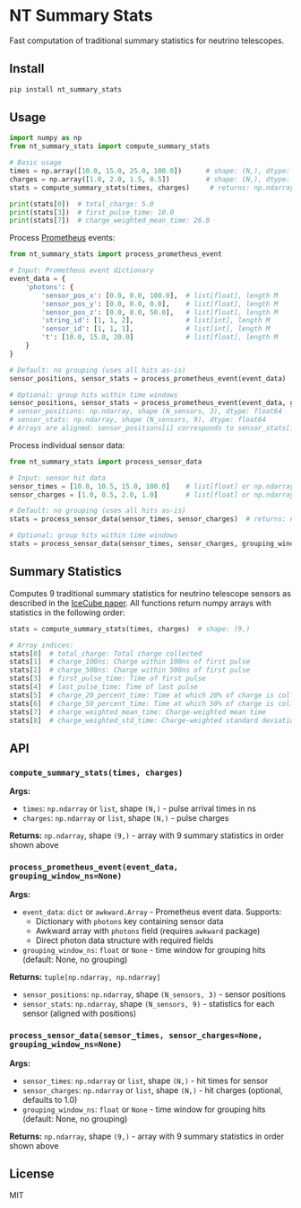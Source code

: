 # NT Summary Stats

Fast computation of traditional summary statistics for neutrino telescopes.

## Install

```bash
pip install nt_summary_stats
```

## Usage

```python
import numpy as np
from nt_summary_stats import compute_summary_stats

# Basic usage
times = np.array([10.0, 15.0, 25.0, 100.0])      # shape: (N,), dtype: float
charges = np.array([1.0, 2.0, 1.5, 0.5])         # shape: (N,), dtype: float
stats = compute_summary_stats(times, charges)     # returns: np.ndarray, shape (9,)

print(stats[0])  # total_charge: 5.0
print(stats[3])  # first_pulse_time: 10.0
print(stats[7])  # charge_weighted_mean_time: 26.0
```

Process [Prometheus](https://github.com/Harvard-Neutrino/prometheus) events:

```python
from nt_summary_stats import process_prometheus_event

# Input: Prometheus event dictionary
event_data = {
    'photons': {
        'sensor_pos_x': [0.0, 0.0, 100.0],  # list[float], length M
        'sensor_pos_y': [0.0, 0.0, 0.0],    # list[float], length M
        'sensor_pos_z': [0.0, 0.0, 50.0],   # list[float], length M
        'string_id': [1, 1, 2],             # list[int], length M
        'sensor_id': [1, 1, 1],             # list[int], length M
        't': [10.0, 15.0, 20.0]             # list[float], length M
    }
}

# Default: no grouping (uses all hits as-is)
sensor_positions, sensor_stats = process_prometheus_event(event_data)

# Optional: group hits within time windows
sensor_positions, sensor_stats = process_prometheus_event(event_data, grouping_window_ns=2.0)
# sensor_positions: np.ndarray, shape (N_sensors, 3), dtype: float64
# sensor_stats: np.ndarray, shape (N_sensors, 9), dtype: float64
# Arrays are aligned: sensor_positions[i] corresponds to sensor_stats[i]
```

Process individual sensor data:

```python
from nt_summary_stats import process_sensor_data

# Input: sensor hit data
sensor_times = [10.0, 10.5, 15.0, 100.0]    # list[float] or np.ndarray(N,)
sensor_charges = [1.0, 0.5, 2.0, 1.0]       # list[float] or np.ndarray(N,), optional

# Default: no grouping (uses all hits as-is)
stats = process_sensor_data(sensor_times, sensor_charges)  # returns: np.ndarray, shape (9,)

# Optional: group hits within time windows
stats = process_sensor_data(sensor_times, sensor_charges, grouping_window_ns=2.0)
```

## Summary Statistics

Computes 9 traditional summary statistics for neutrino telescope sensors as described in the [IceCube paper](https://arxiv.org/abs/2101.11589). All functions return numpy arrays with statistics in the following order:

```python
stats = compute_summary_stats(times, charges)  # shape: (9,)

# Array indices:
stats[0]  # total_charge: Total charge collected
stats[1]  # charge_100ns: Charge within 100ns of first pulse
stats[2]  # charge_500ns: Charge within 500ns of first pulse
stats[3]  # first_pulse_time: Time of first pulse
stats[4]  # last_pulse_time: Time of last pulse
stats[5]  # charge_20_percent_time: Time at which 20% of charge is collected
stats[6]  # charge_50_percent_time: Time at which 50% of charge is collected
stats[7]  # charge_weighted_mean_time: Charge-weighted mean time
stats[8]  # charge_weighted_std_time: Charge-weighted standard deviation
```

## API

### `compute_summary_stats(times, charges)`

**Args:**
- `times`: `np.ndarray` or `list`, shape `(N,)` - pulse arrival times in ns
- `charges`: `np.ndarray` or `list`, shape `(N,)` - pulse charges

**Returns:** `np.ndarray`, shape `(9,)` - array with 9 summary statistics in order shown above

### `process_prometheus_event(event_data, grouping_window_ns=None)`

**Args:**
- `event_data`: `dict` or `awkward.Array` - Prometheus event data. Supports:
  - Dictionary with `photons` key containing sensor data
  - Awkward array with `photons` field (requires `awkward` package)
  - Direct photon data structure with required fields
- `grouping_window_ns`: `float` or `None` - time window for grouping hits (default: None, no grouping)

**Returns:** `tuple[np.ndarray, np.ndarray]`
- `sensor_positions`: `np.ndarray`, shape `(N_sensors, 3)` - sensor positions
- `sensor_stats`: `np.ndarray`, shape `(N_sensors, 9)` - statistics for each sensor (aligned with positions)

### `process_sensor_data(sensor_times, sensor_charges=None, grouping_window_ns=None)`

**Args:**
- `sensor_times`: `np.ndarray` or `list`, shape `(N,)` - hit times for sensor
- `sensor_charges`: `np.ndarray` or `list`, shape `(N,)` - hit charges (optional, defaults to 1.0)
- `grouping_window_ns`: `float` or `None` - time window for grouping hits (default: None, no grouping)

**Returns:** `np.ndarray`, shape `(9,)` - array with 9 summary statistics in order shown above

## License

MIT
